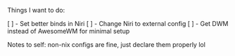 Things I want to do:

[ ] - Set better binds in Niri
[ ] - Change Niri to external config
[ ] - Get DWM instead of AwesomeWM for minimal setup


Notes to self:
non-nix configs are fine, just declare them properly lol
